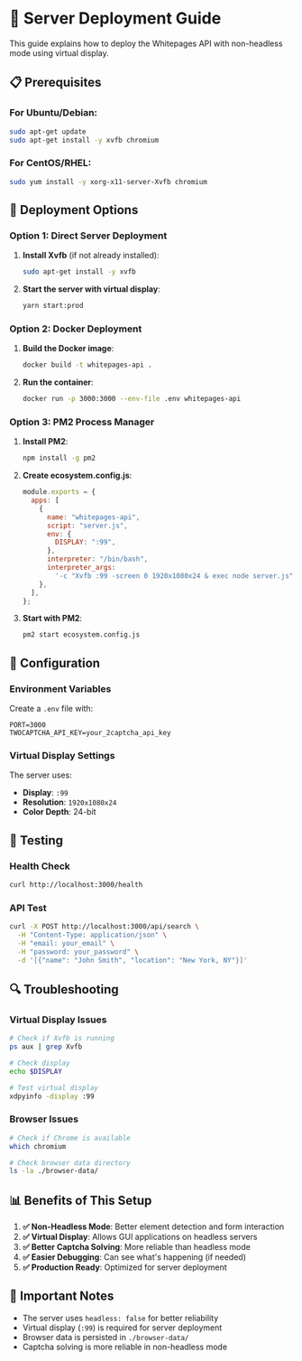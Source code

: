 # 🚀 Server Deployment Guide

This guide explains how to deploy the Whitepages API with non-headless mode using virtual display.

## 📋 Prerequisites

### For Ubuntu/Debian:

```bash
sudo apt-get update
sudo apt-get install -y xvfb chromium
```

### For CentOS/RHEL:

```bash
sudo yum install -y xorg-x11-server-Xvfb chromium
```

## 🎯 Deployment Options

### Option 1: Direct Server Deployment

1. **Install Xvfb** (if not already installed):

   ```bash
   sudo apt-get install -y xvfb
   ```

2. **Start the server with virtual display**:
   ```bash
   yarn start:prod
   ```

### Option 2: Docker Deployment

1. **Build the Docker image**:

   ```bash
   docker build -t whitepages-api .
   ```

2. **Run the container**:
   ```bash
   docker run -p 3000:3000 --env-file .env whitepages-api
   ```

### Option 3: PM2 Process Manager

1. **Install PM2**:

   ```bash
   npm install -g pm2
   ```

2. **Create ecosystem.config.js**:

   ```javascript
   module.exports = {
     apps: [
       {
         name: "whitepages-api",
         script: "server.js",
         env: {
           DISPLAY: ":99",
         },
         interpreter: "/bin/bash",
         interpreter_args:
           '-c "Xvfb :99 -screen 0 1920x1080x24 & exec node server.js"',
       },
     ],
   };
   ```

3. **Start with PM2**:
   ```bash
   pm2 start ecosystem.config.js
   ```

## 🔧 Configuration

### Environment Variables

Create a `.env` file with:

```
PORT=3000
TWOCAPTCHA_API_KEY=your_2captcha_api_key
```

### Virtual Display Settings

The server uses:

- **Display**: `:99`
- **Resolution**: `1920x1080x24`
- **Color Depth**: 24-bit

## 🧪 Testing

### Health Check

```bash
curl http://localhost:3000/health
```

### API Test

```bash
curl -X POST http://localhost:3000/api/search \
  -H "Content-Type: application/json" \
  -H "email: your_email" \
  -H "password: your_password" \
  -d '[{"name": "John Smith", "location": "New York, NY"}]'
```

## 🔍 Troubleshooting

### Virtual Display Issues

```bash
# Check if Xvfb is running
ps aux | grep Xvfb

# Check display
echo $DISPLAY

# Test virtual display
xdpyinfo -display :99
```

### Browser Issues

```bash
# Check if Chrome is available
which chromium

# Check browser data directory
ls -la ./browser-data/
```

## 📊 Benefits of This Setup

1. **✅ Non-Headless Mode**: Better element detection and form interaction
2. **✅ Virtual Display**: Allows GUI applications on headless servers
3. **✅ Better Captcha Solving**: More reliable than headless mode
4. **✅ Easier Debugging**: Can see what's happening (if needed)
5. **✅ Production Ready**: Optimized for server deployment

## 🚨 Important Notes

- The server uses `headless: false` for better reliability
- Virtual display (`:99`) is required for server deployment
- Browser data is persisted in `./browser-data/`
- Captcha solving is more reliable in non-headless mode
